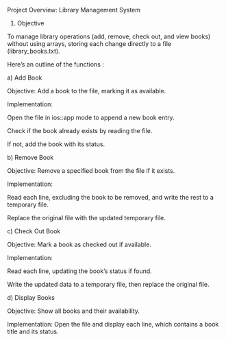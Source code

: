 Project Overview: Library Management System

1. Objective

To manage library operations (add, remove, check out, and view books) without using arrays, storing each change directly to a file (library_books.txt).

Here’s an outline of the functions :

a) Add Book

Objective: Add a book to the file, marking it as available.

Implementation:

Open the file in ios::app mode to append a new book entry.

Check if the book already exists by reading the file.

If not, add the book with its status.



b) Remove Book

Objective: Remove a specified book from the file if it exists.

Implementation:

Read each line, excluding the book to be removed, and write the rest to a temporary file.

Replace the original file with the updated temporary file.



c) Check Out Book

Objective: Mark a book as checked out if available.

Implementation:

Read each line, updating the book’s status if found.

Write the updated data to a temporary file, then replace the original file.



d) Display Books

Objective: Show all books and their availability.

Implementation: Open the file and display each line, which contains a book title and its status.

